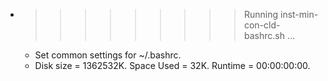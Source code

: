 * >>>>>>>>> Running inst-min-con-cld-bashrc.sh ...
  * Set common settings for ~/.bashrc.
  * Disk size = 1362532K. Space Used = 32K. Runtime = 00:00:00:00.
